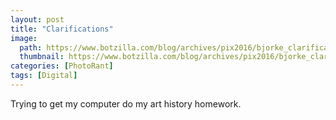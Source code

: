 ```yaml
---
layout: post
title: "Clarifications"
image:
  path: https://www.botzilla.com/blog/archives/pix2016/bjorke_clarifications.jpg
  thumbnail: https://www.botzilla.com/blog/archives/pix2016/bjorke_clarifications.jpg
categories: [PhotoRant]
tags: [Digital]
---
```


Trying to get my computer do my art history homework.


